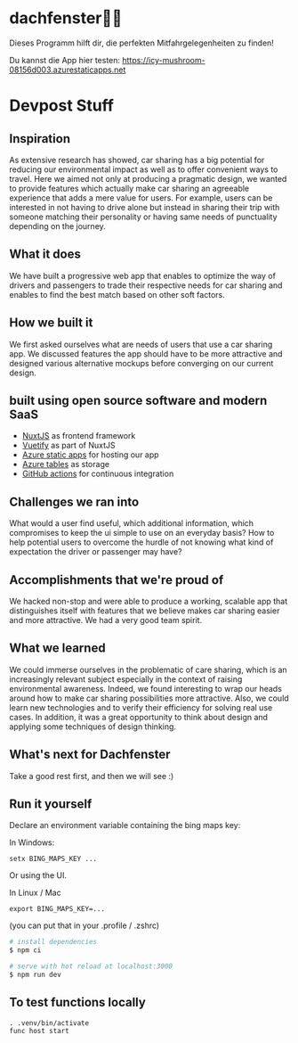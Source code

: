 # dachfenster🚗🦒
Dieses Programm hilft dir, die perfekten Mitfahrgelegenheiten zu finden! 

Du kannst die App hier testen: https://icy-mushroom-08156d003.azurestaticapps.net




# Devpost Stuff
## Inspiration
As extensive research has showed, car sharing has a big potential for reducing our environmental impact as well as to offer convenient ways to travel.
Here we aimed not only at producing a pragmatic design, we wanted to provide features which actually make car sharing an agreeable experience that 
adds a mere value for users. For example, users can be interested in not having to drive alone but instead in sharing their trip with 
someone matching their personality or having same needs of punctuality depending on the journey.

## What it does
We have built a progressive web app that enables to optimize the way of drivers and passengers to trade their respective needs for car sharing and enables to find the best match based on other soft factors.


## How we built it

We first asked ourselves what are needs of users that use a car sharing app. We discussed features the app should have to 
be more attractive and designed various alternative mockups before converging on our current design. 

## built using open source software and modern SaaS 

- [NuxtJS](https://nuxtjs.org/) as frontend framework
- [Vuetify](https://vuetifyjs.com/) as part of NuxtJS
- [Azure static apps](https://azure.microsoft.com/de-de/services/app-service/static/) for hosting our app   
- [Azure tables](https://azure.microsoft.com/de-de/services/storage/tables/) as storage
- [GitHub actions](https://docs.github.com/en/actions) for continuous integration

## Challenges we ran into

What would a user find useful, which additional information, which compromises to keep the ui simple to use on an everyday basis? 
How to help potential users to overcome the hurdle of not knowing what kind of expectation the driver or passenger may have?

## Accomplishments that we're proud of
We hacked non-stop and were able to produce a working, scalable app that distinguishes itself with features that we believe makes car sharing easier and more attractive.
We had a very good team spirit. 

## What we learned
We could immerse ourselves in the problematic of care sharing, which is an increasingly relevant subject especially in the context of raising environmental awareness. 
Indeed, we found interesting to wrap our heads around how to make car sharing possibilities more attractive. Also, we could learn new technologies and 
to verify their efficiency for solving real use cases. In addition, it was a great opportunity to think about design and applying some techniques of design thinking. 
## What's next for Dachfenster
Take a good rest first, and then we will see :) 

## Run it yourself

Declare an environment variable containing the bing maps key:

In Windows:

    setx BING_MAPS_KEY ...

Or using the UI.

In Linux / Mac 

    export BING_MAPS_KEY=...
    
(you can put that in your .profile / .zshrc)

```bash
# install dependencies
$ npm ci

# serve with hot reload at localhost:3000
$ npm run dev
```

## To test functions locally

    . .venv/bin/activate
    func host start 
